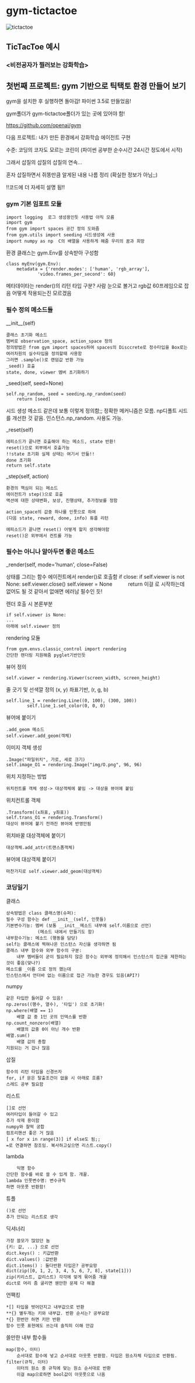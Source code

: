 # gym-tictactoe
![tictactoe](./img/Tic_Tac_Toe.gif)

TicTacToe 예시
----------------------------
### <비전공자가 찔러보는 강화학습>
## 첫번째 프로젝트: gym 기반으로 틱택토 환경 만들어 보기
gym을 설치한 후 실행하면 돌아감! 파이썬 3.5로 만들었음!

gym폴더가 gym-tictactoe폴더가 있는 곳에 있어야 함!


https://github.com/openai/gym

다음 프로젝트: 내가 만든 환경에서 강화학습 에이전트 구현

수준: 코딩의 코자도 모르는 코린이 (파이썬 공부한 순수시간 24시간 정도에서 시작)

그래서 삽질의 삽질의 삽질의 연속...

혼자 삽질하면서 쥐똥만큼 알게된 내용 나름 정리 (확실한 정보가 아님;;)

!!코드에 더 자세히 설명 됨!!


### gym 기본 임포트 모듈

	import logging  로그 생성용인듯 사용법 아직 모름
	import gym
	from gym import spaces 공간 정의 도와줌
	from gym.utils import seeding 시드생성에 사용
	import numpy as np  C의 배열을 사용하게 해줌 우리의 꿈과 희망

환경 클래스는 gym.Env를 상속받아 구성함
	
	class myEnv(gym.Env):
		metadata = {'render.modes': ['human', 'rgb_array'], 
				'video.frames_per_second': 60}
		
메타데이타는 render()의 리턴 타입 구분? 사람 눈으로 볼거고 rgb값 60프레임으로 잡음
어떻게 작용되는진 모르겠음

### 필수 정의 메소드들

\_\_init\_\_(self)

	클래스 초기화 메소드
	멤버로 observation_space, action_space 정의
	정의방법은 from gym import spaces하여 spaces의 Disccrete로 정수타입을 Box로는 여러차원의 실수타입을 정의할때 사용함
	그러면 .sample()로 랜덤값 반환 가능
	_seed() 호출
	state, done, viewer 멤버 초기화하기


\_seed(self, seed=None)


	self.np_random, seed = seeding.np_random(seed)
        return [seed]
시드 생성 메소드 같은데 보통 이렇게 정의함;; 정확한 메커니즘은 모름.
np디폴트 시드를 개선한 것 같음. 인스턴스.np_random. 사용도 가능.



\_reset(self)
		
	에피소드가 끝나면 호출해야 하는 메소드, state 반환!
	reset()으로 외부에서 호출가능
	!!state 초기화 실제 상태는 여기서 만듦!!
	done 초기화
	return self.state 

\_step(self, action)

	환경의 핵심이 되는 메소드
	에이전트가 step()으로 호출
	액션에 대한 상태변화, 보상, 진행상태, 추가정보를 정함
	
	action_space의 값중 하나를 인풋으로 하여
	(다음 state, reward, done, info) 튜플 리턴
	
	에피소드가 끝나면 reset() 어떻게 할지 생각해야함
	reset()은 외부에서 컨트롤 가능

### 필수는 아니나 알아두면 좋은 메소드
\_render(self, mode='human', close=False)


상태를 그리는 함수 에이전트에서 render()로 호출함
        if close:
            if self.viewer is not None:
                self.viewer.close()
                self.viewer = None
            return
이걸 로 시작하는데 없어도 될 것 같아서 없애면 에러남 필수인 듯!

렌더 호출 시 본론부분

	if self.viewer is None:
	...
	아래에 self.viewer 정의


rendering 모듈

	from gym.envs.classic_control import rendering
	간단한 렌더링 지원해줌 pyglet기반인듯

뷰어 정의

	self.viewer = rendering.Viewer(screen_width, screen_height)

줄 긋기 및 선색깔 정의 (x, y) 좌표기반, (r, g, b)


	self.line_1 = rendering.Line((0, 100), (300, 100))
            self.line_1.set_color(0, 0, 0)

뷰어에 붙이기

	.add_geom 메소드
	self.viewer.add_geom(객체)
	

이미지 객체 생성

	.Image("파일위치", 가로, 세로 크기)
	self.image_O1 = rendering.Image("img/O.png", 96, 96)

위치 지정하는 방법

	위치컨트롤 객체 생성-> 대상객체에 붙임 -> 대상을 뷰어에 붙임

위치컨트롤 객체	

	.Transform((x좌표, y좌표))
	self.trans_O1 = rendering.Transform()
	대상이 뷰어에 붙기 전까진 뷰어에 반영안됨

위치바꿀 대상객체에 붙이기

	대상객체.add_attr(트랜스폼객체)

뷰어에 대상객체 붙이기

	마찬가지로 self.viewer.add_geom(대상객체)


### 코딩일기
클래스 
  
	상속방법은 class 클래스명(슈퍼):
	필수 구성 함수는 def __init__(self, 인풋들) 
	기본변수기능: 멤버 (보통 __init__메소드 내부에 self.이름으로 선언)
				(메소드 내에서 만들기도 함)
	내부함수기능: 메소드 (행동을 담당)
	self는 클래스에 찍혀나온 인스턴스 자신을 생각하면 됨
	클래스 내부 함수와 외부 함수의 구분:
		내부 멤버들이 굳이 필요하지 않은 함수는 외부에 정의해서 인스턴스의 접근을 제한하는 것이 좋음(맞나?)
	메소드를 _이름 으로 정의 했는데
	인스턴스에서 언더바 없는 이름으로 접근 가능한 경우도 있음(API?)

 numpy
  
	같은 타입만 들어갈 수 있음!
	np.zeros((행수, 열수), '타입') 으로 초기화!
	np.where(배열 == 1)
		배열 값 중 1인 곳의 인덱스를 반환
	np.count_nonzero(배열)
		배열의 값중 0이 아닌 개수 반환
	배열.sum()
		배열 값의 총합
	지원되는 거 겁나 많음
	
 삽질
 
	함수의 리턴 타입을 신경쓰자
	for, if 문은 탈출조건이 없을 시 아래로 흐름?
	스레드 공부 필요함

 리스트
 
	[]로 선언 
	여러타입이 들어갈 수 있고
	추가 삭제 용이함
	numpy와 찰떡 궁합
	컴프리핸션 좋은 거 많음
	[ x for x in range(3)] if else도 됨;;
	=로 연결하면 참조임. 복사하고싶으면 리스트.copy()

 lambda
 
    	익명 함수
	간단한 함수를 바로 쓸 수 있게 함. 개꿀.
	lambda 인풋변수명: 변수규칙
	하면 아웃풋 반환함!	

 튜플
  
	()로 선언
	추가 안되는 리스트로 생각


 딕셔너리
 
	가장 쓸모가 많았던 놈
	{키: 값, ...} 으로 선언
	dict.keys() : 키값반환
	dict.values() :값반환
	dict.items() : 둘다반환 타입은? 공부요망
	dict(zip([0, 1, 2, 3, 4, 5, 6, 7, 8], state[1]))
	zip(키리스트, 값리스트) 각각에 맞게 묶어줌 개꿀
	dict로 머리 좀 굴리면 웬만한 문제 다 해결

 언팩킹
 
 
	*[] 타입을 벗어던지고 내부값으로 반환
	**{} 별두개는 키와 내부값. 반환 순서는? 공부요망
	*{} 한번만 하면 키만 반환
	함수 인풋 표현에도 쓰는데 솔직히 이해 안감

쓸만한 내부 함수들


	map(함수, 이터)
		순서대로 함수에 넣고 순서대로 아웃풋 반환함. 타입은 원소자체 타입으로 반환됨.
	filter(규칙, 이터)
		이터의 원소 중 규칙에 맞는 원소 순서대로 반환
		이걸 map으로하면 bool값이 아웃풋으로 나옴

